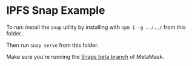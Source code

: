 # IPFS Snap Example

To run: install the `snap` utility by installing with `npm i -g ../../` from this folder.

Then run `snap serve` from this folder.

Make sure you're running the [Snaps beta branch](https://github.com/MetaMask/metamask-snaps-beta) of MetaMask.
